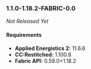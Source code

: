 ### 1.1.0-1.18.2-FABRIC-0.0

_Not Released Yet_

#### Requirements
- **Applied Energistics 2:** 11.6.6
- **CC:Restitched:** 1.100.8
- **Fabric API:** 0.59.0+1.18.2